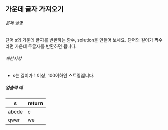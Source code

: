 ## 가운데 글자 가져오기



###### 문제 설명

단어 s의 가운데 글자를 반환하는 함수, solution을 만들어 보세요. 단어의 길이가 짝수라면 가운데 두글자를 반환하면 됩니다.

###### 재한사항

- s는 길이가 1 이상, 100이하인 스트링입니다.

##### 입출력 예

| s     | return |
| ----- | ------ |
| abcde | c      |
| qwer  | we     |